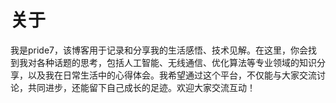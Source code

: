 # 关于
我是pride7，该博客用于记录和分享我的生活感悟、技术见解。在这里，你会找到我对各种话题的思考，包括人工智能、无线通信、优化算法等专业领域的知识分享，以及我在日常生活中的心得体会。我希望通过这个平台，不仅能与大家交流讨论，共同进步，还能留下自己成长的足迹。欢迎大家交流互动！

<!-- ::github{repo="pride7/myblog"} -->

